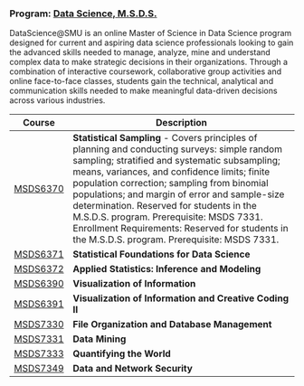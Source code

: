 ### Program: [Data Science, M.S.D.S.](https://datascience.smu.edu/)

DataScience@SMU is an online Master of Science in Data Science program designed for current and aspiring data science professionals looking to gain the advanced skills needed to manage, analyze, mine and understand complex data to make strategic decisions in their organizations. Through a combination of interactive coursework, collaborative group activities and online face-to-face classes, students gain the technical, analytical and communication skills needed to make meaningful data-driven decisions across various industries.

Course | Description
------------ | -------------
[MSDS6370](https://github.com/jamesjtsai/datascience-smu/tree/master/MSDS6370) | **Statistical Sampling** - Covers principles of planning and conducting surveys: simple random sampling; stratified and systematic subsampling; means, variances, and confidence limits; finite population correction; sampling from binomial populations; and margin of error and sample-size determination. Reserved for students in the M.S.D.S. program. Prerequisite: MSDS 7331. Enrollment Requirements: Reserved for students in the M.S.D.S. program. Prerequisite: MSDS 7331.
[MSDS6371](https://github.com/jamesjtsai/datascience-smu/tree/master/MSDS6371) | **Statistical Foundations for Data Science**
[MSDS6372](https://github.com/jamesjtsai/datascience-smu/tree/master/MSDS6372) | **Applied Statistics: Inference and Modeling**
[MSDS6390](https://github.com/jamesjtsai/datascience-smu/tree/master/MSDS6390) | **Visualization of Information**
[MSDS6391](https://github.com/jamesjtsai/datascience-smu/tree/master/MSDS6391) | **Visualization of Information and Creative Coding II**
[MSDS7330](https://github.com/jamesjtsai/datascience-smu/tree/master/MSDS7330) | **File Organization and Database Management**
[MSDS7331](https://github.com/jamesjtsai/datascience-smu/tree/master/MSDS7331) | **Data Mining**
[MSDS7333](https://github.com/jamesjtsai/datascience-smu/tree/master/MSDS7333) | **Quantifying the World**
[MSDS7349](https://github.com/jamesjtsai/datascience-smu/tree/master/MSDS7349) | **Data and Network Security**
